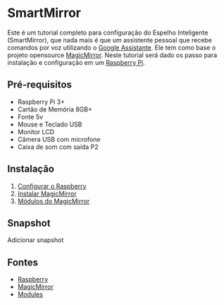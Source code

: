 # SmartMirror

Este é um tutorial completo para configuração do Espelho Inteligente (SmartMirror), que nada mais é que um assistente pessoal que recebe comandos por voz utilizando o [Google Assistante](https://assistant.google.com/). Ele tem como base o projeto opensource [MagicMirror](https://magicmirror.builders). Neste tutorial será dado os passo para instalação e configuração em um [Raspberry Pi](https://www.raspberrypi.org/).

## Pré-requisitos
- Raspberry Pi 3+
- Cartão de Memória 8GB+
- Fonte 5v
- Mouse e Teclado USB
- Monitor LCD
- Câmera USB com microfone
- Caixa de som com saída P2

## Instalação
1. [Configurar o Raspberry](/pages/raspberry.md)
2. [Instalar MagicMirror](/pages/magicmirror.md)
3. [Módulos do MagicMirror](/pages/modules.md)

## Snapshot

Adicionar snapshot

## Fontes
- [Raspberry](https://www.raspberrypi.org/downloads/noobs/)
- [MagicMirror](https://magicmirror.builders/)
- [Modules](https://github.com/MichMich/MagicMirror/wiki/3rd-Party-Modules)
